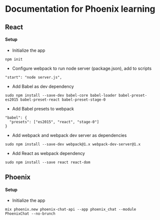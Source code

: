 # Documentation for Phoenix learning

## React
#### Setup
* Initialize the app
```
npm init
```
* Configure webpack to run node server (package.json), add to scripts
```
"start": "node server.js",
```
* Add Babel as dev dependency
```
sudo npm install --save-dev babel-core babel-loader babel-preset-es2015 babel-preset-react babel-preset-stage-0
```
* Add Babel presets to webpack
```
"babel": {
  "presets": ["es2015", "react", "stage-0"]
}
```
* Add webpack and webpack dev server as dependencies
```
sudo npm install --save-dev webpack@1.x webpack-dev-server@1.x
```
* Add React as webpack dependency
```
sudo npm install --save react react-dom
```



## Phoenix
#### Setup
* Initialize the app
```  
mix phoenix.new phoenix-chat-api --app phoenix_chat --module PhoenixChat --no-brunch
```
